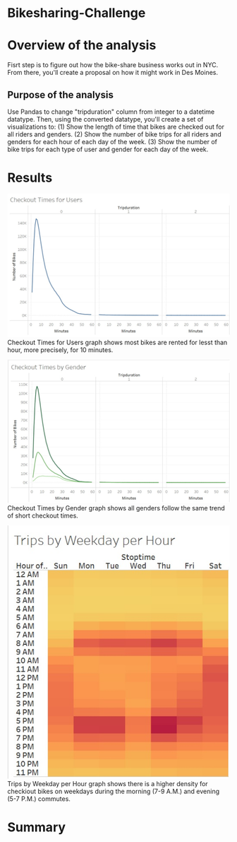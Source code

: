 # Bikesharing-Challenge
# Overview of the analysis
Fisrt step is to figure out how the bike-share business works out in NYC. From there, you'll create a proposal on how it might work in Des Moines.
## Purpose of the analysis
Use Pandas to change "tripduration" column from integer to a datetime datatype. Then, using the converted datatype, you'll create a set of visualizations to:
(1) Show the length of time that bikes are checked out for all riders and genders.
(2) Show the number of bike trips for all riders and genders for each hour of each day of the week.
(3) Show the number of bike trips for each type of user and gender for each day of the week.
# Results
![Checkout Times for Users](https://github.com/arelysrsd87/Bikesharing-Challenge/blob/main/Images/checkout%20times%20for%20users.jpg)
Checkout Times for Users graph shows most bikes are rented for lesst than hour, more precisely, for 10 minutes.

![Checkout Times by Gender](https://github.com/arelysrsd87/Bikesharing-Challenge/blob/main/Images/checkout%20times%20by%20gender.jpg)
Checkout Times by Gender graph shows all genders follow the same trend of short checkout times.

![Trips by Weekday per Hour](https://github.com/arelysrsd87/Bikesharing-Challenge/blob/main/Images/trips%20by%20weekday%20per%20hour.jpg)
Trips by Weekday per Hour graph shows there is a higher density for checkiout bikes on weekdays during the morning (7-9 A.M.) and evening (5-7 P.M.) commutes.
# Summary